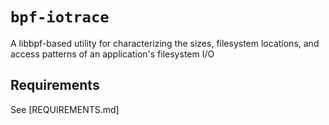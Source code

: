 # `bpf-iotrace`
A libbpf-based utility for characterizing the sizes, filesystem locations, and access patterns of an application's filesystem I/O

## Requirements
See [REQUIREMENTS.md]